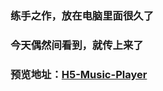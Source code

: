 ### 练手之作，放在电脑里面很久了

### 今天偶然间看到，就传上来了

### 预览地址：[H5-Music-Player](http://hanekaoru.com/demo/h5/index.html)
